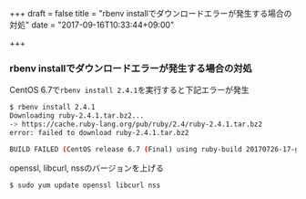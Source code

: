 +++
draft = false
title = "rbenv installでダウンロードエラーが発生する場合の対処"
date = "2017-09-16T10:33:44+09:00"

+++

### rbenv installでダウンロードエラーが発生する場合の対処

CentOS 6.7で```rbenv install 2.4.1```を実行すると下記エラーが発生

```sh
$ rbenv install 2.4.1
Downloading ruby-2.4.1.tar.bz2...
-> https://cache.ruby-lang.org/pub/ruby/2.4/ruby-2.4.1.tar.bz2
error: failed to download ruby-2.4.1.tar.bz2

BUILD FAILED (CentOS release 6.7 (Final) using ruby-build 20170726-17-g0ae5281)
```

openssl, libcurl, nssのバージョンを上げる


```sh
$ sudo yum update openssl libcurl nss
```
